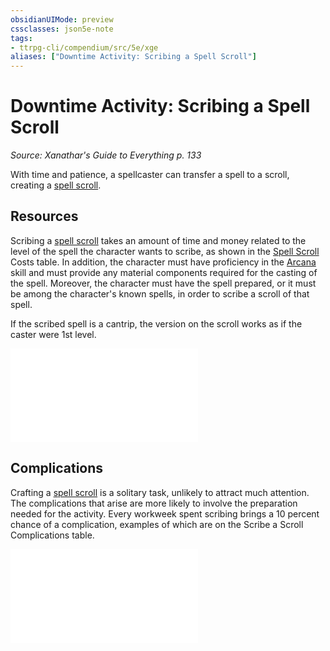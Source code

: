 ```yaml
---
obsidianUIMode: preview
cssclasses: json5e-note
tags:
- ttrpg-cli/compendium/src/5e/xge
aliases: ["Downtime Activity: Scribing a Spell Scroll"]
---
```

# Downtime Activity: Scribing a Spell Scroll
*Source: Xanathar's Guide to Everything p. 133* 

With time and patience, a spellcaster can transfer a spell to a scroll, creating a [spell scroll](2-Mechanics/CLI/items/spell-scroll-xdmg.md).

## Resources

Scribing a [spell scroll](2-Mechanics/CLI/items/spell-scroll-xdmg.md) takes an amount of time and money related to the level of the spell the character wants to scribe, as shown in the [Spell Scroll](2-Mechanics/CLI/items/spell-scroll-xdmg.md) Costs table. In addition, the character must have proficiency in the [Arcana](2-Mechanics/CLI/rules/skills.md#Arcana) skill and must provide any material components required for the casting of the spell. Moreover, the character must have the spell prepared, or it must be among the character's known spells, in order to scribe a scroll of that spell.

If the scribed spell is a cantrip, the version on the scroll works as if the caster were 1st level.

![Resources; Spell Scroll Costs](2-Mechanics/CLI/tables/resources-spell-scroll-costs-xge.md)

## Complications

Crafting a [spell scroll](2-Mechanics/CLI/items/spell-scroll-xdmg.md) is a solitary task, unlikely to attract much attention. The complications that arise are more likely to involve the preparation needed for the activity. Every workweek spent scribing brings a 10 percent chance of a complication, examples of which are on the Scribe a Scroll Complications table.

![Scribe a Scroll Complications](2-Mechanics/CLI/tables/scribe-a-scroll-complications-xge.md)